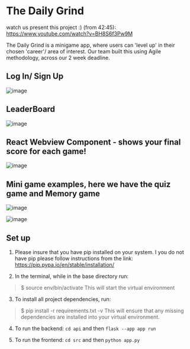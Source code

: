 # The Daily Grind
watch us present this project :) (from 42:45): https://www.youtube.com/watch?v=BH8S6f3Pw9M

The Daily Grind is a minigame app, where users can 'level up' in their chosen 'career'/ area of interest. Our team built this using Agile methodology, across our 2 week deadline.

## Log In/ Sign Up 

![image](https://github.com/KatieAnthon/The_daily_grind_game/assets/94082001/f296c213-6d11-4d3d-8315-ae3b04b66d87)

## LeaderBoard

![image](https://github.com/KatieAnthon/The_daily_grind_game/assets/94082001/ea49d915-2d4a-455b-a684-9a79a36a1d69)

## React Webview Component - shows your final score for each game!

![image](https://github.com/KatieAnthon/The_daily_grind_game/assets/94082001/1343a38d-406d-4c9f-9415-9e84e88ddac6)

## Mini game examples, here we have the quiz game and Memory game

![image](https://github.com/KatieAnthon/The_daily_grind_game/assets/94082001/b6bc5ee7-b7e7-4981-8a92-74a0b9af1e8f)

![image](https://github.com/KatieAnthon/The_daily_grind_game/assets/94082001/8421ea26-f803-4e50-bd02-85de723e2bc5)





## Set up 

1. Please insure that you have pip installed on your system. I you do not have pip please follow instructions from the link: https://pip.pypa.io/en/stable/installation/

2. In the terminal, while in the base directory run:
> $ source env/bin/activate 
This will start the virtual environment

3. To install all project dependencies, run: 
> $ pip install -r requirements.txt -v
This will ensure that any missing dependencies are installed into your virtual environment.
>

4. To run the backend:
`cd api` and then
`flask --app app run`

5. To run the frontend:
`cd src` and then
`python app.py`
